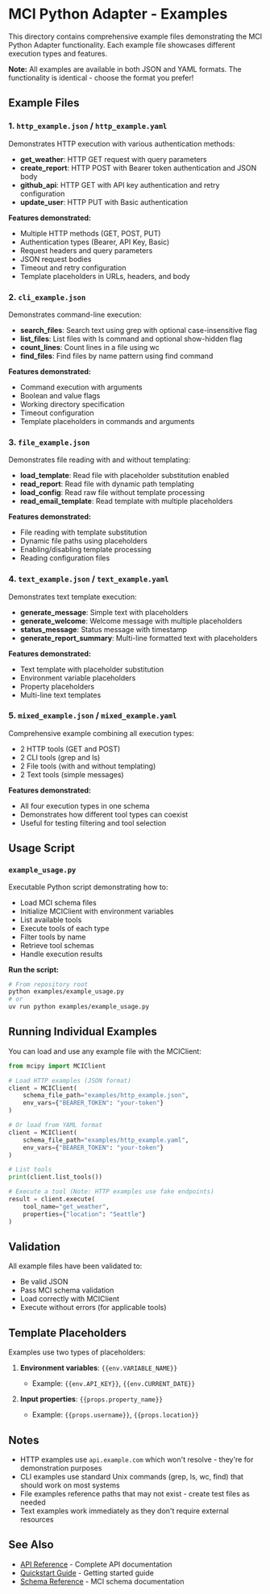# MCI Python Adapter - Examples

This directory contains comprehensive example files demonstrating the MCI Python Adapter functionality. Each example file showcases different execution types and features.

**Note:** All examples are available in both JSON and YAML formats. The functionality is identical - choose the format you prefer!

## Example Files

### 1. `http_example.json` / `http_example.yaml`
Demonstrates HTTP execution with various authentication methods:
- **get_weather**: HTTP GET request with query parameters
- **create_report**: HTTP POST with Bearer token authentication and JSON body
- **github_api**: HTTP GET with API key authentication and retry configuration
- **update_user**: HTTP PUT with Basic authentication

**Features demonstrated:**
- Multiple HTTP methods (GET, POST, PUT)
- Authentication types (Bearer, API Key, Basic)
- Request headers and query parameters
- JSON request bodies
- Timeout and retry configuration
- Template placeholders in URLs, headers, and body

### 2. `cli_example.json`
Demonstrates command-line execution:
- **search_files**: Search text using grep with optional case-insensitive flag
- **list_files**: List files with ls command and optional show-hidden flag
- **count_lines**: Count lines in a file using wc
- **find_files**: Find files by name pattern using find command

**Features demonstrated:**
- Command execution with arguments
- Boolean and value flags
- Working directory specification
- Timeout configuration
- Template placeholders in commands and arguments

### 3. `file_example.json`
Demonstrates file reading with and without templating:
- **load_template**: Read file with placeholder substitution enabled
- **read_report**: Read file with dynamic path templating
- **load_config**: Read raw file without template processing
- **read_email_template**: Read template with multiple placeholders

**Features demonstrated:**
- File reading with template substitution
- Dynamic file paths using placeholders
- Enabling/disabling template processing
- Reading configuration files

### 4. `text_example.json` / `text_example.yaml`
Demonstrates text template execution:
- **generate_message**: Simple text with placeholders
- **generate_welcome**: Welcome message with multiple placeholders
- **status_message**: Status message with timestamp
- **generate_report_summary**: Multi-line formatted text with placeholders

**Features demonstrated:**
- Text template with placeholder substitution
- Environment variable placeholders
- Property placeholders
- Multi-line text templates

### 5. `mixed_example.json` / `mixed_example.yaml`
Comprehensive example combining all execution types:
- 2 HTTP tools (GET and POST)
- 2 CLI tools (grep and ls)
- 2 File tools (with and without templating)
- 2 Text tools (simple messages)

**Features demonstrated:**
- All four execution types in one schema
- Demonstrates how different tool types can coexist
- Useful for testing filtering and tool selection

## Usage Script

### `example_usage.py`
Executable Python script demonstrating how to:
- Load MCI schema files
- Initialize MCIClient with environment variables
- List available tools
- Execute tools of each type
- Filter tools by name
- Retrieve tool schemas
- Handle execution results

**Run the script:**
```bash
# From repository root
python examples/example_usage.py
# or
uv run python examples/example_usage.py
```

## Running Individual Examples

You can load and use any example file with the MCIClient:

```python
from mcipy import MCIClient

# Load HTTP examples (JSON format)
client = MCIClient(
    schema_file_path="examples/http_example.json",
    env_vars={"BEARER_TOKEN": "your-token"}
)

# Or load from YAML format
client = MCIClient(
    schema_file_path="examples/http_example.yaml",
    env_vars={"BEARER_TOKEN": "your-token"}
)

# List tools
print(client.list_tools())

# Execute a tool (Note: HTTP examples use fake endpoints)
result = client.execute(
    tool_name="get_weather",
    properties={"location": "Seattle"}
)
```

## Validation

All example files have been validated to:
- Be valid JSON
- Pass MCI schema validation
- Load correctly with MCIClient
- Execute without errors (for applicable tools)

## Template Placeholders

Examples use two types of placeholders:

1. **Environment variables**: `{{env.VARIABLE_NAME}}`
   - Example: `{{env.API_KEY}}`, `{{env.CURRENT_DATE}}`

2. **Input properties**: `{{props.property_name}}`
   - Example: `{{props.username}}`, `{{props.location}}`

## Notes

- HTTP examples use `api.example.com` which won't resolve - they're for demonstration purposes
- CLI examples use standard Unix commands (grep, ls, wc, find) that should work on most systems
- File examples reference paths that may not exist - create test files as needed
- Text examples work immediately as they don't require external resources

## See Also

- [API Reference](../docs/api_reference.md) - Complete API documentation
- [Quickstart Guide](../docs/quickstart.md) - Getting started guide
- [Schema Reference](../docs/schema_reference.md) - MCI schema documentation
